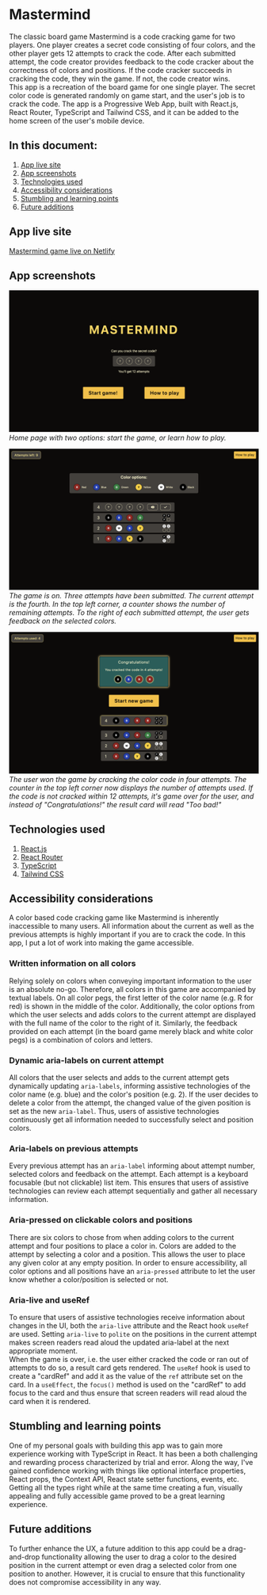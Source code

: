 # Mastermind
The classic board game Mastermind is a code cracking game for two players. One player creates a secret code consisting of four colors, and the other player gets 12 attempts to crack the code. After each submitted attempt, the code creator provides feedback to the code cracker about the correctness of colors and positions. If the code cracker succeeds in cracking the code, they win the game. If not, the code creator wins.  
This app is a recreation of the board game for one single player. The secret color code is generated randomly on game start, and the user's job is to crack the code. The app is a Progressive Web App, built with React.js, React Router, TypeScript and Tailwind CSS, and it can be added to the home screen of the user's mobile device.

## In this document:
1. [App live site](#app-live-site)
2. [App screenshots](#screenshots)
3. [Technologies used](#technologies-used)
4. [Accessibility considerations](#accessibility-considerations)
5. [Stumbling and learning points](#stumbling-and-learning-points)
6. [Future additions](#future-additions)

## App live site
[Mastermind game live on Netlify](https://mastermind-v2-ajo-b.netlify.app/)

## App screenshots
![Mastermind home page.](/src/assets/mastermind-start.png)
*Home page with two options: start the game, or learn how to play.*

![Mastermind game on. Four attempts have been submitted.](/src/assets/mastermind-game-on.png)
*The game is on. Three attempts have been submitted. The current attempt is the fourth. In the top left corner, a counter shows the number of remaining attempts. To the right of each submitted attempt, the user gets feedback on the selected colors.*

![Mastermind game won. The user is congratulated for cracking the code in six attempts.](/src/assets/mastermind-game-won.png)
*The user won the game by cracking the color code in four attempts. The counter in the top left corner now displays the number of attempts used. If the code is not cracked within 12 attempts, it's game over for the user, and instead of "Congratulations!" the result card will read "Too bad!"*

## Technologies used
1. [React.js](https://react.dev/)
2. [React Router](https://reactrouter.com/)
3. [TypeScript](https://www.typescriptlang.org/)
4. [Tailwind CSS](https://v2.tailwindcss.com/)

## Accessibility considerations
A color based code cracking game like Mastermind is inherently inaccessible to many users. All information about the current as well as the previous attempts is highly important if you are to crack the code. In this app, I put a lot of work into making the game accessible.

### Written information on all colors
Relying solely on colors when conveying important information to the user is an absolute no-go. Therefore, all colors in this game are accompanied by textual labels. On all color pegs, the first letter of the color name (e.g. R for red) is shown in the middle of the color. Additionally, the color options from which the user selects and adds colors to the current attempt are displayed with the full name of the color to the right of it. Similarly, the feedback provided on each attempt (in the board game merely black and white color pegs) is a combination of colors and letters.

### Dynamic aria-labels on current attempt
All colors that the user selects and adds to the current attempt gets dynamically updating `aria-labels`, informing assistive technologies of the color name (e.g. blue) and the color's position (e.g. 2). If the user decides to delete a color from the attempt, the changed value of the given position is set as the new `aria-label`. Thus, users of assistive technologies continuously get all information needed to successfully select and position colors.

### Aria-labels on previous attempts
Every previous attempt has an `aria-label` informing about attempt number, selected colors and feedback on the attempt. Each attempt is a keyboard focusable (but not clickable) list item. This ensures that users of assistive technologies can review each attempt sequentially and gather all necessary information.

### Aria-pressed on clickable colors and positions
There are six colors to chose from when adding colors to the current attempt and four positions to place a color in. Colors are added to the attempt by selecting a color and a position. This allows the user to place any given color at any empty position. In order to ensure accessibility, all color options and all positions have an `aria-pressed` attribute to let the user know whether a color/position is selected or not.

### Aria-live and useRef
To ensure that users of assistive technologies receive information about changes in the UI, both the `aria-live` attribute and the React hook `useRef` are used. Setting `aria-live` to `polite` on the positions in the current attempt makes screen readers read aloud the updated aria-label at the next appropriate moment.  
When the game is over, i.e. the user either cracked the code or ran out of attempts to do so, a result card gets rendered. The `useRef` hook is used to create a "cardRef" and add it as the value of the `ref` attribute set on the card. In a `useEffect`, the `focus()` method is used on the "cardRef" to add focus to the card and thus ensure that screen readers will read aloud the card when it is rendered.

## Stumbling and learning points
One of my personal goals with building this app was to gain more experience working with TypeScript in React. It has been a both challenging and rewarding process characterized by trial and error. Along the way, I've gained confidence working with things like optional interface properties, React props, the Context API, React state setter functions, events, etc. Getting all the types right while at the same time creating a fun, visually appealing and fully accessible game proved to be a great learning experience.

## Future additions
To further enhance the UX, a future addition to this app could be a drag-and-drop functionality allowing the user to drag a color to the desired position in the current attempt or even drag a selected color from one position to another. However, it is crucial to ensure that this functionality does not compromise accessibility in any way.